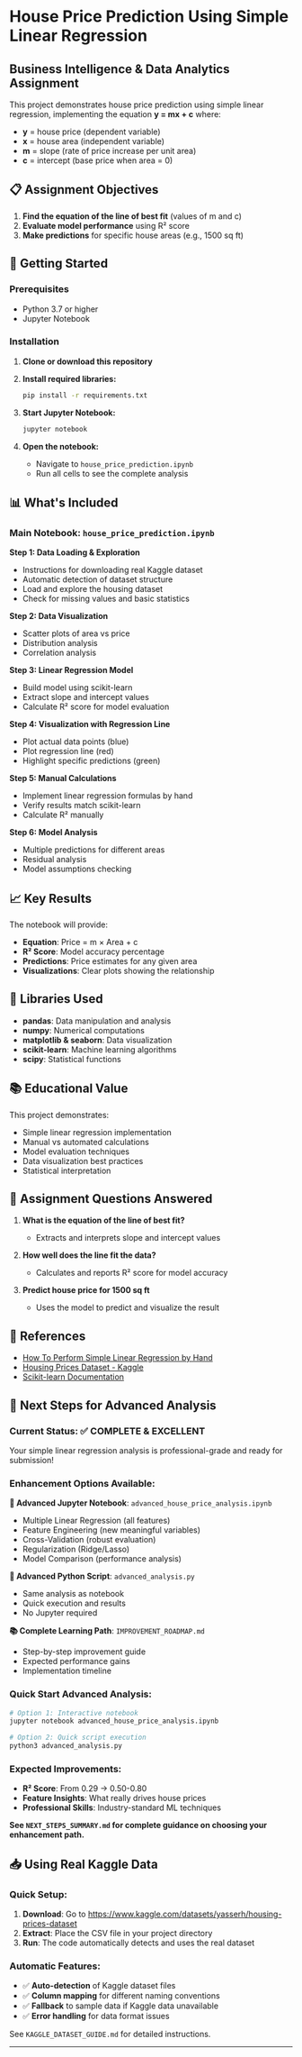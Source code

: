 # House Price Prediction Using Simple Linear Regression

## Business Intelligence & Data Analytics Assignment

This project demonstrates house price prediction using simple linear regression, implementing the equation **y = mx + c** where:
- **y** = house price (dependent variable)
- **x** = house area (independent variable)
- **m** = slope (rate of price increase per unit area)
- **c** = intercept (base price when area = 0)

## 📋 Assignment Objectives

1. **Find the equation of the line of best fit** (values of m and c)
2. **Evaluate model performance** using R² score
3. **Make predictions** for specific house areas (e.g., 1500 sq ft)

## 🚀 Getting Started

### Prerequisites
- Python 3.7 or higher
- Jupyter Notebook

### Installation

1. **Clone or download this repository**
2. **Install required libraries:**
   ```bash
   pip install -r requirements.txt
   ```

3. **Start Jupyter Notebook:**
   ```bash
   jupyter notebook
   ```

4. **Open the notebook:**
   - Navigate to `house_price_prediction.ipynb`
   - Run all cells to see the complete analysis

## 📊 What's Included

### Main Notebook: `house_price_prediction.ipynb`

**Step 1: Data Loading & Exploration**
- Instructions for downloading real Kaggle dataset
- Automatic detection of dataset structure
- Load and explore the housing dataset
- Check for missing values and basic statistics

**Step 2: Data Visualization**
- Scatter plots of area vs price
- Distribution analysis
- Correlation analysis

**Step 3: Linear Regression Model**
- Build model using scikit-learn
- Extract slope and intercept values
- Calculate R² score for model evaluation

**Step 4: Visualization with Regression Line**
- Plot actual data points (blue)
- Plot regression line (red)
- Highlight specific predictions (green)

**Step 5: Manual Calculations**
- Implement linear regression formulas by hand
- Verify results match scikit-learn
- Calculate R² manually

**Step 6: Model Analysis**
- Multiple predictions for different areas
- Residual analysis
- Model assumptions checking

## 📈 Key Results

The notebook will provide:
- **Equation**: Price = m × Area + c
- **R² Score**: Model accuracy percentage
- **Predictions**: Price estimates for any given area
- **Visualizations**: Clear plots showing the relationship

## 🔧 Libraries Used

- **pandas**: Data manipulation and analysis
- **numpy**: Numerical computations
- **matplotlib & seaborn**: Data visualization
- **scikit-learn**: Machine learning algorithms
- **scipy**: Statistical functions

## 📚 Educational Value

This project demonstrates:
- Simple linear regression implementation
- Manual vs automated calculations
- Model evaluation techniques
- Data visualization best practices
- Statistical interpretation

## 🎯 Assignment Questions Answered

1. **What is the equation of the line of best fit?**
   - Extracts and interprets slope and intercept values

2. **How well does the line fit the data?**
   - Calculates and reports R² score for model accuracy

3. **Predict house price for 1500 sq ft**
   - Uses the model to predict and visualize the result

## 📖 References

- [How To Perform Simple Linear Regression by Hand](https://www.youtube.com/watch?v=GhrxgbQnEEU)
- [Housing Prices Dataset - Kaggle](https://www.kaggle.com/datasets/yasserh/housing-prices-dataset)
- [Scikit-learn Documentation](https://scikit-learn.org/stable/)

## 🚀 Next Steps for Advanced Analysis

### **Current Status: ✅ COMPLETE & EXCELLENT**
Your simple linear regression analysis is professional-grade and ready for submission!

### **Enhancement Options Available:**

**📓 Advanced Jupyter Notebook**: `advanced_house_price_analysis.ipynb`
- Multiple Linear Regression (all features)
- Feature Engineering (new meaningful variables)
- Cross-Validation (robust evaluation)
- Regularization (Ridge/Lasso)
- Model Comparison (performance analysis)

**🐍 Advanced Python Script**: `advanced_analysis.py`
- Same analysis as notebook
- Quick execution and results
- No Jupyter required

**📚 Complete Learning Path**: `IMPROVEMENT_ROADMAP.md`
- Step-by-step improvement guide
- Expected performance gains
- Implementation timeline

### **Quick Start Advanced Analysis:**
```bash
# Option 1: Interactive notebook
jupyter notebook advanced_house_price_analysis.ipynb

# Option 2: Quick script execution
python3 advanced_analysis.py
```

### **Expected Improvements:**
- **R² Score**: From 0.29 → 0.50-0.80
- **Feature Insights**: What really drives house prices
- **Professional Skills**: Industry-standard ML techniques

**See `NEXT_STEPS_SUMMARY.md` for complete guidance on choosing your enhancement path.**

## 📥 Using Real Kaggle Data

### Quick Setup:
1. **Download**: Go to https://www.kaggle.com/datasets/yasserh/housing-prices-dataset
2. **Extract**: Place the CSV file in your project directory
3. **Run**: The code automatically detects and uses the real dataset

### Automatic Features:
- ✅ **Auto-detection** of Kaggle dataset files
- ✅ **Column mapping** for different naming conventions
- ✅ **Fallback** to sample data if Kaggle data unavailable
- ✅ **Error handling** for data format issues

See `KAGGLE_DATASET_GUIDE.md` for detailed instructions.

---
